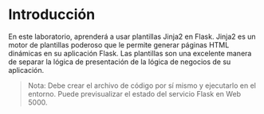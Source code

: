 # Introducción

En este laboratorio, aprenderá a usar plantillas Jinja2 en Flask. Jinja2 es un motor de plantillas poderoso que le permite generar páginas HTML dinámicas en su aplicación Flask. Las plantillas son una excelente manera de separar la lógica de presentación de la lógica de negocios de su aplicación.

> Nota: Debe crear el archivo de código por sí mismo y ejecutarlo en el entorno. Puede previsualizar el estado del servicio Flask en Web 5000.
